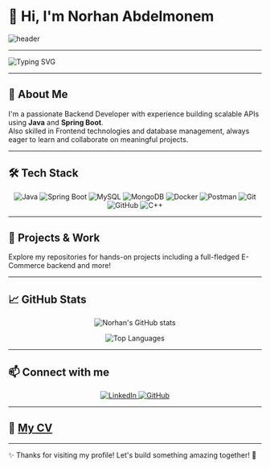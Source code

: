 

# 👋 Hi, I'm Norhan Abdelmonem 

![header](https://media.giphy.com/media/LmNwrBhejkK9EFP504/giphy.gif)

---

![Typing SVG](https://readme-typing-svg.herokuapp.com?font=Fira+Code&size=28&duration=3000&pause=700&color=5A88CA&center=true&vCenter=true&width=450&lines=I'm+Java+Backend+Developer;I'm+Learning+Spring+Boot+;Problem+Solver)

---

## 🚀 About Me
I'm a passionate  Backend Developer with experience building scalable APIs using **Java** and **Spring Boot**.  
Also skilled in Frontend technologies and database management, always eager to learn and collaborate on meaningful projects.

---

## 🛠️ Tech Stack

<p align="center">
  <img alt="Java" src="https://img.shields.io/badge/Java-ED8B00?style=for-the-badge&logo=java&logoColor=white" />
  <img alt="Spring Boot" src="https://img.shields.io/badge/Spring_Boot-6DB33F?style=for-the-badge&logo=spring&logoColor=white" />
  <img alt="MySQL" src="https://img.shields.io/badge/MySQL-4479A1?style=for-the-badge&logo=mysql&logoColor=white" />
  <img alt="MongoDB" src="https://img.shields.io/badge/MongoDB-47A248?style=for-the-badge&logo=mongodb&logoColor=white" />
  <img alt="Docker" src="https://img.shields.io/badge/Docker-2496ED?style=for-the-badge&logo=docker&logoColor=white" />
  <img alt="Postman" src="https://img.shields.io/badge/Postman-FF6C37?style=for-the-badge&logo=postman&logoColor=white" />
  <img alt="Git" src="https://img.shields.io/badge/Git-F05032?style=for-the-badge&logo=git&logoColor=white" />
  <img alt="GitHub" src="https://img.shields.io/badge/GitHub-181717?style=for-the-badge&logo=github&logoColor=white" />
  <img alt="C++" src="https://img.shields.io/badge/C++-00599C?style=for-the-badge&logo=c%2B%2B&logoColor=white" />
</p>

---

## 📂 Projects & Work  
Explore my repositories for hands-on projects including a full-fledged E-Commerce backend and more!

---

## 📈 GitHub Stats

<p align="center">
  <img src="https://github-readme-stats.vercel.app/api?username=NorhanAbdelmonem&show_icons=true&theme=radical" alt="Norhan's GitHub stats" />
</p>

<p align="center">
  <img src="https://github-readme-stats.vercel.app/api/top-langs/?username=NorhanAbdelmonem&layout=compact&theme=radical" alt="Top Languages" />
</p>

---

## 📫 Connect with me  

<p align="center">
  <a href="https://www.linkedin.com/in/norhan-elkholy-001b99260/" target="_blank">
    <img alt="LinkedIn" src="https://img.shields.io/badge/-LinkedIn-blue?logo=linkedin&style=for-the-badge" />
  </a>
  <a href="https://github.com/NorhanAbdelmonem" target="_blank">
    <img alt="GitHub" src="https://img.shields.io/badge/-GitHub-black?logo=github&style=for-the-badge" />
  </a>
</p>

---

## 📄 [My CV](https://drive.google.com/drive/folders/1FAVPCRuJoznJwIfu_LNrn1m5vM4tDear)

---

✨ Thanks for visiting my profile! Let's build something amazing together! 🚀

